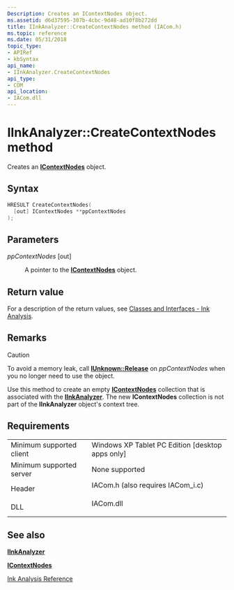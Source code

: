 ```yaml
---
Description: Creates an IContextNodes object.
ms.assetid: d6d37595-307b-4cbc-9d48-ad10f8b272dd
title: IInkAnalyzer::CreateContextNodes method (IACom.h)
ms.topic: reference
ms.date: 05/31/2018
topic_type: 
- APIRef
- kbSyntax
api_name: 
- IInkAnalyzer.CreateContextNodes
api_type: 
- COM
api_location: 
- IACom.dll
---
```


# IInkAnalyzer::CreateContextNodes method

Creates an [**IContextNodes**](icontextnodes.md) object.

## Syntax


```C++
HRESULT CreateContextNodes(
  [out] IContextNodes **ppContextNodes
);
```



## Parameters

<dl> <dt>

*ppContextNodes* \[out\]
</dt> <dd>

A pointer to the [**IContextNodes**](icontextnodes.md) object.

</dd> </dl>

## Return value

For a description of the return values, see [Classes and Interfaces - Ink Analysis](classes-and-interfaces---ink-analysis.md).

## Remarks

> [!Caution]  
> To avoid a memory leak, call [**IUnknown::Release**](/windows/desktop/api/unknwn/nf-unknwn-iunknown-release) on *ppContextNodes* when you no longer need to use the object.

 

Use this method to create an empty [**IContextNodes**](icontextnodes.md) collection that is associated with the [**IInkAnalyzer**](iinkanalyzer.md). The new **IContextNodes** collection is not part of the **IInkAnalyzer** object's context tree.

## Requirements



|                                     |                                                                                                               |
|-------------------------------------|---------------------------------------------------------------------------------------------------------------|
| Minimum supported client<br/> | Windows XP Tablet PC Edition \[desktop apps only\]<br/>                                                 |
| Minimum supported server<br/> | None supported<br/>                                                                                     |
| Header<br/>                   | <dl> <dt>IACom.h (also requires IACom\_i.c)</dt> </dl> |
| DLL<br/>                      | <dl> <dt>IACom.dll</dt> </dl>                          |



## See also

<dl> <dt>

[**IInkAnalyzer**](iinkanalyzer.md)
</dt> <dt>

[**IContextNodes**](icontextnodes.md)
</dt> <dt>

[Ink Analysis Reference](ink-analysis-reference.md)
</dt> </dl>

 

